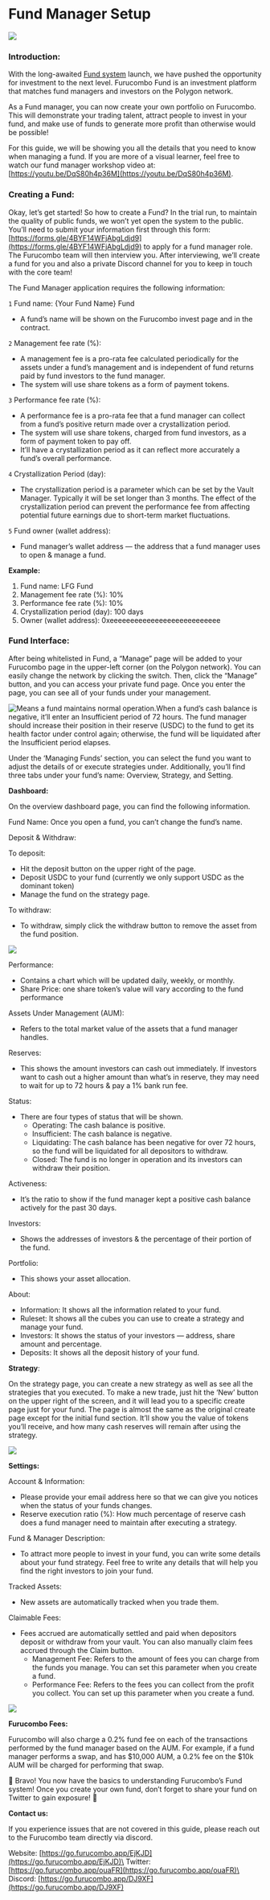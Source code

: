 # Fund Manager Setup

![](../../.gitbook/assets/0\_jrqJPpsrokb\_IDFf.png)

### **Introduction:** <a href="#547e" id="547e"></a>

With the long-awaited [Fund system](https://medium.com/furucombo/introduction-to-furucombo-funds-861926f698ee) launch, we have pushed the opportunity for investment to the next level. Furucombo Fund is an investment platform that matches fund managers and investors on the Polygon network.

As a Fund manager, you can now create your own portfolio on Furucombo. This will demonstrate your trading talent, attract people to invest in your fund, and make use of funds to generate more profit than otherwise would be possible!

For this guide, we will be showing you all the details that you need to know when managing a fund. If you are more of a visual learner, feel free to watch our fund manager workshop video at: [https://youtu.be/DqS80h4p36M](https://youtu.be/DqS80h4p36M).

### **Creating a Fund:** <a href="#d1e5" id="d1e5"></a>

Okay, let’s get started! So how to create a Fund? In the trial run, to maintain the quality of public funds, we won’t yet open the system to the public. You’ll need to submit your information first through this form: [https://forms.gle/4BYF14WFjAbgLdjd9](https://forms.gle/4BYF14WFjAbgLdjd9) to apply for a fund manager role. The Furucombo team will then interview you. After interviewing, we’ll create a fund for you and also a private Discord channel for you to keep in touch with the core team!

The Fund Manager application requires the following information:

`1` Fund name: {Your Fund Name} Fund

* A fund’s name will be shown on the Furucombo invest page and in the contract.

`2` Management fee rate (%):

* A management fee is a pro-rata fee calculated periodically for the assets under a fund’s management and is independent of fund returns paid by fund investors to the fund manager.
* The system will use share tokens as a form of payment tokens.

`3` Performance fee rate (%):

* A performance fee is a pro-rata fee that a fund manager can collect from a fund’s positive return made over a crystallization period.
* The system will use share tokens, charged from fund investors, as a form of payment token to pay off.
* It’ll have a crystallization period as it can reflect more accurately a fund’s overall performance.

`4` Crystallization Period (day):

* The crystallization period is a parameter which can be set by the Vault Manager. Typically it will be set longer than 3 months. The effect of the crystallization period can prevent the performance fee from affecting potential future earnings due to short-term market fluctuations.

`5` Fund owner (wallet address):

* Fund manager’s wallet address — the address that a fund manager uses to open & manage a fund.

**Example:**

1. Fund name: LFG Fund
2. Management fee rate (%): 10%
3. Performance fee rate (%): 10%
4. Crystallization period (day): 100 days
5. Owner (wallet address): 0xeeeeeeeeeeeeeeeeeeeeeeeeeee

### **Fund Interface:** <a href="#9f76" id="9f76"></a>

After being whitelisted in Fund, a “Manage” page will be added to your Furucombo page in the upper-left corner (on the Polygon network). You can easily change the network by clicking the switch. Then, click the “Manage” button, and you can access your private fund page. Once you enter the page, you can see all of your funds under your management.

![Means a fund maintains normal operation.When a fund’s cash balance is negative, it’ll enter an Insufficient period of 72 hours. The fund manager should increase their position in their reserve (USDC) to the fund to get its health factor under control again; otherwise, the fund will be liquidated after the Insufficient period elapses.](../../.gitbook/assets/0\_7y7JcLCAtraYyRMd.png)

Under the ‘Managing Funds’ section, you can select the fund you want to adjust the details of or execute strategies under. Additionally, you’ll find three tabs under your fund’s name: Overview, Strategy, and Setting.

**Dashboard:**

On the overview dashboard page, you can find the following information.

Fund Name: Once you open a fund, you can’t change the fund’s name.

Deposit & Withdraw:

To deposit:

* Hit the deposit button on the upper right of the page.
* Deposit USDC to your fund (currently we only support USDC as the dominant token)
* Manage the fund on the strategy page.

To withdraw:

* To withdraw, simply click the withdraw button to remove the asset from the fund position.

![](../../.gitbook/assets/0\_2R841D4mGJLnB5BT.png)

Performance:

* Contains a chart which will be updated daily, weekly, or monthly.
* Share Price: one share token’s value will vary according to the fund performance

Assets Under Management (AUM):

* Refers to the total market value of the assets that a fund manager handles.

Reserves:

* This shows the amount investors can cash out immediately. If investors want to cash out a higher amount than what’s in reserve, they may need to wait for up to 72 hours & pay a 1% bank run fee.

Status:

* There are four types of status that will be shown.
  * Operating: The cash balance is positive.
  * Insufficient: The cash balance is negative.
  * Liquidating: The cash balance has been negative for over 72 hours, so the fund will be liquidated for all depositors to withdraw.
  * Closed: The fund is no longer in operation and its investors can withdraw their position.

Activeness:

* It’s the ratio to show if the fund manager kept a positive cash balance actively for the past 30 days.

Investors:

* Shows the addresses of investors & the percentage of their portion of the fund.

Portfolio:

* This shows your asset allocation.

About:

* Information: It shows all the information related to your fund.
* Ruleset: It shows all the cubes you can use to create a strategy and manage your fund.
* Investors: It shows the status of your investors — address, share amount and percentage.
* Deposits: It shows all the deposit history of your fund.

**Strategy**:

On the strategy page, you can create a new strategy as well as see all the strategies that you executed. To make a new trade, just hit the ‘New’ button on the upper right of the screen, and it will lead you to a specific create page just for your fund. The page is almost the same as the original create page except for the initial fund section. It’ll show you the value of tokens you’ll receive, and how many cash reserves will remain after using the strategy.

![](../../.gitbook/assets/0\_jSc65HIiX7zcCGFq.png)

**Settings:**

Account & Information:

* Please provide your email address here so that we can give you notices when the status of your funds changes.
* Reserve execution ratio (%): How much percentage of reserve cash does a fund manager need to maintain after executing a strategy.

Fund & Manager Description:

* To attract more people to invest in your fund, you can write some details about your fund strategy. Feel free to write any details that will help you find the right investors to join your fund.

Tracked Assets:

* New assets are automatically tracked when you trade them.

Claimable Fees:

* Fees accrued are automatically settled and paid when depositors deposit or withdraw from your vault. You can also manually claim fees accrued through the Claim button.
  * Management Fee: Refers to the amount of fees you can charge from the funds you manage. You can set this parameter when you create a fund.
  * Performance Fee: Refers to the fees you can collect from the profit you collect. You can set up this parameter when you create a fund.

![](../../.gitbook/assets/0\_UdNu1nwr5itwxQOw.png)

**Furucombo Fees:**

Furucombo will also charge a 0.2% fund fee on each of the transactions performed by the fund manager based on the AUM. For example, if a fund manager performs a swap, and has $10,000 AUM, a 0.2% fee on the $10k AUM will be charged for performing that swap.



🎉 Bravo! You now have the basics to understanding Furucombo’s Fund system! Once you create your own fund, don’t forget to share your fund on Twitter to gain exposure! 🎉



**Contact us:**

If you experience issues that are not covered in this guide, please reach out to the Furucombo team directly via discord.

Website: [https://go.furucombo.app/EjKJD](https://go.furucombo.app/EjKJD)\
Twitter: [https://go.furucombo.app/ouaFR](https://go.furucombo.app/ouaFR)\
Discord: [https://go.furucombo.app/DJ9XF](https://go.furucombo.app/DJ9XF)
